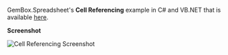 GemBox.Spreadsheet's **Cell Referencing** example in C# and VB.NET that is available [here](https://www.gemboxsoftware.com/spreadsheet/examples/c-sharp-excel-range/204).

**Screenshot**

![Cell Referencing Screenshot](https://www.gemboxsoftware.com/Spreadsheet/Examples/Content/BasicFeatures/CellReferencing/CellReferencing.png)